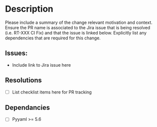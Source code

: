 # Description
Please include a summary of the change relevant motivation and context. Ensure the PR name is associated to the Jira issue that is being resolved (i.e. RT-XXX CI Fix) and that the issue is linked below. Explicitly list any dependencies that are required for this change.

## Issues:
 - Include link to Jira issue here

## Resolutions
 - [ ] List checklist items here for PR tracking

## Dependancies
 - [ ] Pyyaml >= 5.6

